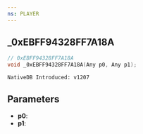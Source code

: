 ```yaml
---
ns: PLAYER
---
```

## _0xEBFF94328FF7A18A

```c
// 0xEBFF94328FF7A18A
void _0xEBFF94328FF7A18A(Any p0, Any p1);
```

```
NativeDB Introduced: v1207
```

## Parameters
* **p0**:
* **p1**:

